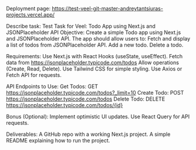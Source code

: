 Deployment page: https://test-veel-git-master-andreytantsiuras-projects.vercel.app/


Describe task:
Test Task for Veel: Todo App using Next.js and JSONPlaceholder API
Objective:
Create a simple Todo app using Next.js and JSONPlaceholder API. The app should allow users to:
Fetch and display a list of todos from JSONPlaceholder API.
Add a new todo.
Delete a todo.

Requirements:
Use Next.js with React Hooks (useState, useEffect).
Fetch data from https://jsonplaceholder.typicode.com/todos
Allow operations (Create, Read, Delete).
Use Tailwind CSS for simple styling.
Use Axios or Fetch API for requests.

API Endpoints to Use:
Get Todos: GET https://jsonplaceholder.typicode.com/todos?_limit=10
Create Todo: POST https://jsonplaceholder.typicode.com/todos
Delete Todo: DELETE https://jsonplaceholder.typicode.com/todos/{id}

Bonus (Optional):
Implement optimistic UI updates.
Use React Query for API requests.

Deliverables:
A GitHub repo with a working Next.js project.
A simple README explaining how to run the project.


